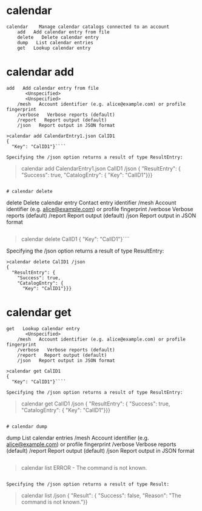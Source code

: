 

# calendar

````
calendar    Manage calendar catalogs connected to an account
    add   Add calendar entry from file
    delete   Delete calendar entry
    dump   List calendar entries
    get   Lookup calendar entry
````


# calendar add

````
add   Add calendar entry from file
       <Unspecified>
       <Unspecified>
    /mesh   Account identifier (e.g. alice@example.com) or profile fingerprint
    /verbose   Verbose reports (default)
    /report   Report output (default)
    /json   Report output in JSON format
````

````
>calendar add CalendarEntry1.json CalID1
{
  "Key": "CalID1"}````

Specifying the /json option returns a result of type ResultEntry:

````
>calendar add CalendarEntry1.json CalID1 /json
{
  "ResultEntry": {
    "Success": true,
    "CatalogEntry": {
      "Key": "CalID1"}}}
````

# calendar delete

````
delete   Delete calendar entry
       Contact entry identifier
    /mesh   Account identifier (e.g. alice@example.com) or profile fingerprint
    /verbose   Verbose reports (default)
    /report   Report output (default)
    /json   Report output in JSON format
````

````
>calendar delete CalID1
{
  "Key": "CalID1"}````

Specifying the /json option returns a result of type ResultEntry:

````
>calendar delete CalID1 /json
{
  "ResultEntry": {
    "Success": true,
    "CatalogEntry": {
      "Key": "CalID1"}}}
````

# calendar get

````
get   Lookup calendar entry
       <Unspecified>
    /mesh   Account identifier (e.g. alice@example.com) or profile fingerprint
    /verbose   Verbose reports (default)
    /report   Report output (default)
    /json   Report output in JSON format
````

````
>calendar get CalID1
{
  "Key": "CalID1"}````

Specifying the /json option returns a result of type ResultEntry:

````
>calendar get CalID1 /json
{
  "ResultEntry": {
    "Success": true,
    "CatalogEntry": {
      "Key": "CalID1"}}}
````

# calendar dump

````
dump   List calendar entries
    /mesh   Account identifier (e.g. alice@example.com) or profile fingerprint
    /verbose   Verbose reports (default)
    /report   Report output (default)
    /json   Report output in JSON format
````

````
>calendar list
ERROR - The command  is not known.
````

Specifying the /json option returns a result of type Result:

````
>calendar list /json
{
  "Result": {
    "Success": false,
    "Reason": "The command  is not known."}}
````


